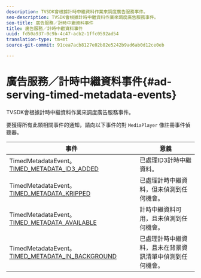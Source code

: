 ```yaml
---
description: TVSDK會根據計時中繼資料作業來調度廣告服務事件。
seo-description: TVSDK會根據計時中繼資料作業來調度廣告服務事件。
seo-title: 廣告服務／計時中繼資料事件
title: 廣告服務／計時中繼資料事件
uuid: fd50a937-0c9b-4c47-acb2-1ffc0592ad54
translation-type: tm+mt
source-git-commit: 91cea7acb8127e02b82e5242b9ad6ab0d12ce0eb

---
```



# 廣告服務／計時中繼資料事件{#ad-serving-timed-metadata-events}

TVSDK會根據計時中繼資料作業來調度廣告服務事件。

要獲得所有此類相關事件的通知，請向以下事件的對 `MediaPlayer` 像註冊事件偵聽器。

| 事件 | 意義 |
|---|---|
| TimedMetadataEvent。[TIMED_METADATA_ID3_ADDED](https://help.adobe.com/en_US/primetime/api/psdk/asdoc-dhls_1.4/com/adobe/mediacore/events/TimedMetadataEvent.html#TIMED_METADATA_ID3_ADDED) | 已處理ID3計時中繼資料。 |
| TimedMetadataEvent。[TIMED_METADATA_KRIPPED](https://help.adobe.com/en_US/primetime/api/psdk/asdoc-dhls_1.4/com/adobe/mediacore/events/TimedMetadataEvent.html#TIMED_METADATA_SKIPPED) | 已處理計時中繼資料，但未偵測到任何機會。 |
| TimedMetadataEvent。[TIMED_METADATA_AVAILABLE](https://help.adobe.com/en_US/primetime/api/psdk/asdoc-dhls_2.3/com/adobe/tvsdk/mediacore/events/TimedMetadataEvent.html#TIMED_METADATA_AVAILABLE) | 計時中繼資料可用，且未偵測到任何機會。 |
| TimedMetadataEvent。[TIMED_METADATA_IN_BACKGROUND](https://help.stage.adobe.com/en_US/primetime/api/psdk/asdoc-dhls_2.3/com/adobe/tvsdk/mediacore/events/TimedMetadataEvent.html#TIMED_METADATA_IN_BACKGROUND) | 已處理計時中繼資料，且未在背景資訊清單中偵測到任何機會。 |